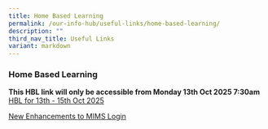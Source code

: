 ```yaml
---
title: Home Based Learning
permalink: /our-info-hub/useful-links/home-based-learning/
description: ""
third_nav_title: Useful Links
variant: markdown
---
```

### Home Based Learning
**This HBL link will only be accessible from Monday 13th Oct 2025 7:30am**<br>
[HBL for 13th - 15th Oct 2025](https://drive.google.com/drive/folders/1K5_wBXAsV4o3MF4Yvl2n2j5URM5jLeTn)<br>

[New Enhancements to MIMS Login](/files/Our%20Info%20Hub/Useful%20Links/New_Enhancements_to_MIMS_Login.pdf)<br>